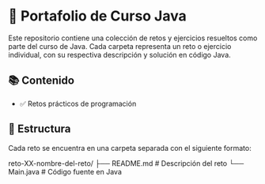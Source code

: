 # 📘 Portafolio de Curso Java

Este repositorio contiene una colección de retos y ejercicios resueltos como parte del curso de Java. 
Cada carpeta representa un reto o ejercicio individual, con su respectiva descripción y solución en código Java.

## 📚 Contenido

- ✅ Retos prácticos de programación

## 📁 Estructura

Cada reto se encuentra en una carpeta separada con el siguiente formato:

reto-XX-nombre-del-reto/ ├── README.md # Descripción del reto └── Main.java # Código fuente en Java